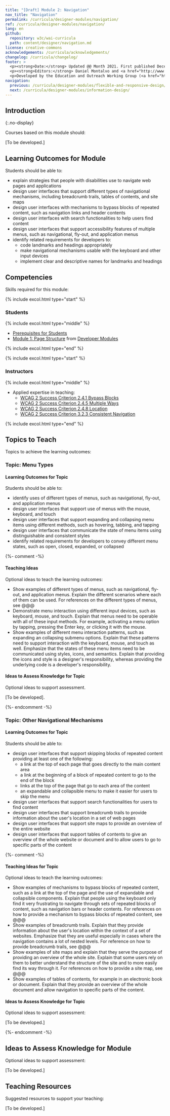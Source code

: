 ```yaml
---
title: "[Draft] Module 2: Navigation"
nav_title: "Navigation"
permalink: /curricula/designer-modules/navigation/
ref: /curricula/designer-modules/navigation/
lang: en
github:
  repository: w3c/wai-curricula
  path: content/designer/navigation.md
license: creative-commons
acknowledgements: /curricula/acknowledgements/
changelog: /curricula/changelog/
footer: >
  <p><strong>Date:</strong> Updated @@ Month 2021. First published December 2019. CHANGELOG</p>
  <p><strong>Editors:</strong> Daniel Montalvo and <a href="http://www.w3.org/People/shadi/">Shadi Abou-Zahra</a>. Contributors: <a href="https://www.w3.org/WAI/EO/EOWG-members">EOWG Participants</a>. ACKNOWLEDGEMENTS lists contributors and credits.</p>
  <p>Developed by the Education and Outreach Working Group (<a href="http://www.w3.org/WAI/EO/">EOWG</a>). Developed with support from the <a href="https://www.w3.org/WAI/about/projects/wai-guide/">WAI-Guide Project</a> funded by the European Commission (EC) under the Horizon 2020 program (Grant Agreement 822245).</p>
navigation:
  previous: /curricula/designer-modules/flexible-and-responsive-design/
  next: /curricula/designer-modules/information-design/
---
```


## Introduction
{:.no-display}

Courses based on this module should:

[To be developed.]

## Learning Outcomes for Module

Students should be able to:

* explain strategies that people with disabilities use to navigate web pages and applications
* design user interfaces that support different types of navigational mechanisms, including breadcrumb trails, tables of contents, and site maps
* design user interfaces with mechanisms to bypass blocks of repeated content, such as navigation links and header contents
* design user interfaces with search functionalities to help users find content
* design user interfaces that support accessibility features of multiple menus, such as navigational, fly-out, and application menus
* identify related requirements for developers to:
  * code landmarks and headings appropriately
  * make navigational mechanisms usable with the keyboard and other input devices
  * implement clear and descriptive names for landmarks and headings

## Competencies

Skills required for this module:

{% include excol.html type="start" %}

### Students

{% include excol.html type="middle" %}

* [Prerequisites for Students](/curricula/developer-modules/#prerequisites-for-students)
* [Module 1: Page Structure](/curricula/developer-modules/page-structure/) from [Developer Modules](/curricula/developer-modules/)

{% include excol.html type="end" %}

{% include excol.html type="start" %}

### Instructors

{% include excol.html type="middle" %}

* Applied expertise in teaching:
  * [WCAG 2 Success Criterion 2.4.1 Bypass Blocks](https://www.w3.org/WAI/WCAG21/quickref/#bypass-blocks)
  * [WCAG 2 Success Criterion 2.4.5 Multiple Ways](https://www.w3.org/WAI/WCAG21/quickref/#multiple-ways)
  * [WCAG 2 Success Criterion 2.4.8 Location](https://www.w3.org/WAI/WCAG21/quickref/#location)
  * [WCAG 2 Success Criterion 3.2.3 Consistent Navigation](https://www.w3.org/WAI/WCAG21/quickref/#consistent-navigation)

{% include excol.html type="end" %}

## Topics to Teach

Topics to achieve the learning outcomes:

### Topic: Menu Types

#### Learning Outcomes for Topic

Students should be able to:

* identify uses of different types of menus, such as navigational, fly-out, and application menus
* design user interfaces that support use of menus with the mouse, keyboard, and touch
* design user interfaces that support expanding and collapsing menu items using different methods, such as hovering, tabbing, and tapping
* design user interfaces that communicate the state of menu items using distinguishable and consistent styles
* identify related requirements for developers to convey different menu states, such as open, closed, expanded, or collapsed

{%- comment -%}

#### Teaching Ideas

Optional ideas to teach the learning outcomes:

* Show examples of different types of menus, such as navigational, fly-out, and application menus. Explain the different scenarios where each of them can be used. For references on the different types of menus, see @@@
* Demonstrate menu interaction using different input devices, such as keyboard, mouse, and touch. Explain that menus need to be operable with all of these input methods. For example, activating a menu option by tapping, pressing the Enter key, or clicking it with the mouse.
* Show examples of different menu interaction patterns, such as expanding an collapsing submenu options. Explain that these patterns need to support interaction with the keyboard, mouse, and touch as well. Emphasize that the states of these menu items need to be communicated using styles, icons, and semantics. Explain that providing the icons and style is a designer's responsibility, whereas providing the underlying code is a developer's responsibility.

#### Ideas to Assess Knowledge for Topic

Optional ideas to support assessment.

[To be developed].

{%- endcomment -%}

### Topic: Other Navigational Mechanisms

#### Learning Outcomes for Topic

Students should be able to:

* design user interfaces that support skipping blocks of repeated content providing at least one of the following:
  * a link at the top of each page that goes directly to the main content area
  * a link at the beginning of a block of repeated content to go to the end of the block
  * links at the top of the page that go to each area of the content
  * an expandable and collapsible menu to make it easier for users to skip the menu
* design user interfaces that support search functionalities for users to find content
* design user interfaces that support breadcrumb trails to provide information about the user's location in a set of web pages
* design user interfaces that support site maps to provide an overview of the entire website
* design user interfaces that support tables of contents to give an overview of the whole website or document and to allow users to go to specific parts of the content

{%- comment -%}

#### Teaching Ideas for Topic

Optional ideas to teach the learning outcomes:

* Show examples of mechanisms to bypass blocks of repeated content, such as a link at the top of the page and the use of expandable and collapsible components. Explain that people using the keyboard only find it very frustrating to navigate through sets of repeated blocks of content, such as navigation bars or header contents. For references on how to provide a mechanism to bypass blocks of repeated content, see @@@
* Show examples of breadcrumb trails. Explain that they provide information about the user's location within the context of a set of websites. Emphasize that they are useful especially in cases where the navigation contains a lot of nested levels. For reference on how to provide breadcrumb trails, see @@@
* Show examples of site maps and explain that they serve the purpose of providing an overview of the whole site. Explain that some users rely on them to better understand the structure of the site and to more easily find its way through it. For references on how to provide a site map, see @@@
* Show examples of tables of contents, for example in an electronic book or document. Explain that they provide an overview of the whole document and allow navigation to specific parts of the content.

#### Ideas to Assess Knowledge for Topic

Optional ideas to support assessment:

[To be developed.]

{%- endcomment -%}

## Ideas to Assess Knowledge for Module

Optional ideas to support assessment:

[To be developed.]

## Teaching Resources

Suggested resources to support your teaching:

[To be developed.]

